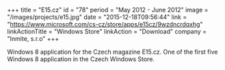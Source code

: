 +++
title = "E15.cz"
id = "78"
period = "May 2012 - June 2012"
image = "/images/projects/e15.jpg"
date = "2015-12-18T09:56:44"
link = "https://www.microsoft.com/cs-cz/store/apps/e15cz/9wzdncrdqxhg"
linkActionTitle = "Windows Store"
linkAction = "Download"
company = "Inmite, s.r.o"
+++

Windows 8 application for the Czech magazine E15.cz. One of the first five Windows 8 application in the Czech Windows Store.
